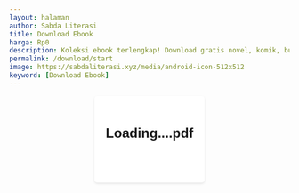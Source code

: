 ```yaml
---
layout: halaman
author: Sabda Literasi
title: Download Ebook
harga: Rp0
description: Koleksi ebook terlengkap! Download gratis novel, komik, buku pelajaran, dan berbagai genre lainnya. Baca online atau offline kapanpun dan dimanapun.
permalink: /download/start
image: https://sabdaliterasi.xyz/media/android-icon-512x512
keyword: [Download Ebook]
---
```

<style>#Download{font-family:Arial,sans-serif;margin:0;padding:0;display:flex;justify-content:center;align-items:center}#Download .container{background:#fff;padding:20px;border-radius:5px;box-shadow:0 2px 4px rgba(0,0,0,.1);text-align:center}#Download h2{font-size:24px;margin-bottom:20px}#Download button{border: none;display:inline-block;padding:10px 20px;background-color:var(--linkC);color:#fff;text-decoration:none;border-radius:4px}#Download button:hover{border-color: var(--linkC);background: var(--linkC);}#loading{display:none;position:fixed;top:0;left:0;width:100%;height:100%;background:rgba(0,0,0,.6);backdrop-filter:blur(5px);z-index:9999;justify-content:center;align-items:center}.spinner{width:60px;height:60px;border:6px solid #f3f3f3;border-top:6px solid #3498db;border-radius:50%;animation:1s linear infinite spin}@keyframes spin{0%{transform:rotate(0)}100%{transform:rotate(360deg)}}#loading-text{margin-top:20px;font-family:Arial,sans-serif;font-size:20px;color:#fff}</style><div id="loading"> <div class="spinner"></div> </div> <div id="Download"> <div class="container"> <h2><span id="file-title">Loading...</span>.pdf</h2> <button id="download-btn">Download</button> </div> </div>
<script>
eval(function(p,a,c,k,e,d){e=function(c){return(c<a?'':e(parseInt(c/a)))+((c=c%a)>35?String.fromCharCode(c+29):c.toString(36))};while(c--){if(k[c]){p=p.replace(new RegExp('\\b'+e(c)+'\\b','g'),k[c])}}return p}('3 v(2c,2j){e 2X=p();5 v=3(G,3A){G=G-(-3x*-3w+Y+3C*-3D);8 2e=2X[G];5 2e},v(2c,2j)}(3(2i,2d){e 9=v,m=2i();40(!![]){T{e 2g=d(9(3U))/(1C+-D*-3T+-3M)*(d(9(3S))/(-3R+-6*3d+3g))+d(9(3s))/(-l*-3o+-6*-3j+-3m)+-d(9(3q))/(l*3n+-3i+-3h*-11)+-d(9(4S))/(4T+-4U*6+4O*4N)*(-d(9(4G))/(-4J+4M*6+6*-4L))+-d(9(4X))/(58+5a+-K*5c)+d(9(56))/(-50*6+K*-4Y+-51*-l)+d(9(54))/(53*-1x+4E*4D+-4g*6)*(-d(9(4f))/(-4e+-4h+4i));B(2g===2d)4d;E m[\'L\'](m[\'2l\']())}R(4c){m[\'L\'](m[\'2l\']())}}}(p,44+-47+-49),!(3(){e 0=v,1={\'2V\':0(1t),\'2N\':0(4l),\'2x\':0(4m)+0(4y)+0(4x)+0(4w)+0(4A)+0(4p)+0(4r),\'2H\':3(2Z,30){5 2Z<30},\'2s\':3(2U,2P){5 2U|2P},\'2G\':3(2O,32){5 2O|32},\'2f\':3(2T,2S){5 2T<<2S},\'2L\':3(37,34){5 37<<34},\'2u\':3(35,36){5 35+36},\'2m\':3(2K,12){5 2K&12},\'2v\':3(1u,1y){5 1u>>1y},\'2o\':3(1n,1o){5 1n>>1o},\'2I\':3(1m,1i){5 1m&1i},\'2w\':3(1j,1k){5 1j(1k)},\'33\':3(1p,1q){5 1p-1q},\'2E\':0(4s),\'2J\':0(4t)+0(4q)+0(4n),\'2q\':0(4o)+0(4u)+0(4v)+0(4B)+0(4C),\'2r\':3(1h,1g){5 1h(1g)},\'2y\':3(15,Z){5 15<Z},\'2Y\':3(17,18){5 17(18)},\'2h\':3(1e,1d){5 1e+1d},\'1D\':0(4a)+0(4b)+\')\\U\',\'38\':0(48)+0(45)+0(46),\'2C\':3(1z,1Z){5 1z(1Z)},\'1w\':0(4j)+0(4k),\'2A\':3(22,28){5 22===28},\'2t\':3(27,26){5 27(26)},\'2n\':0(52)+0(4Z)+0(55),\'2W\':3(1F){5 1F()},\'31\':0(5d),\'2M\':0(5b)+\'57\',\'2B\':0(S),\'2p\':0(59),\'2D\':0(4W)+0(4K)+0(1C),\'19\':3(1I,1P){5 1I+1P}};3 1v(){e k=0;h[k(H)+k(I)](1[k(1U)])[k(21)][k(V)]=1[k(4I)]}8 1Y=43 4F(o[0(C)][0(4H)]),W=1Y[0(4V)](\'1X\');B(W){T{8 1a=3 4P(g){e 2=0;8 r=1[2(4Q)],s=[],u;1J(8 j=6*-29+l*4R+-6*5e;1[2(3K)](j,g[2(1r)]);j+=-3f*-D+1N*3a+-3p)u=1[2(1H)](1[2(1H)](1[2(3l)](1[2(1c)](r[2(J)](g[j]),-29*-D+3r*6+-39*x),1[2(3c)](r[2(J)](g[1[2(y)](j,3e+-3t+3Q*-6)]),1V*3P+-3N*x+3O*6)),1[2(1c)](r[2(J)](g[1[2(y)](j,-41+3Z*-6+3Y)]),-3V+3X+3L)),r[2(J)](g[1[2(y)](j,6*3B+-3J+-3H)])),s[2(3G)](1[2(1l)](1[2(3F)](u,-6*-3E+3I+-3v),-1R*-3u+3y+1x*-3z),1[2(1l)](1[2(3W)](u,42*x+3k+-3b),-4z+-5L+7i*l),1[2(7j)](7k+-6*7l+7h,u));5 1[2(7g)](25,(s=s[2(1f)](7c+-7d*-D+6*-7e,1[2(7f)](s[2(1r)],g[2(Y)](\'==\')?-7m+-l*-7n+7u*-6:g[2(Y)](\'=\')?7v+-7w+-7x:V*-x+7t+-1t*-6)))[2(7s)](13=>\'%\'+(\'7o\'+13[2(7p)](-7q+6*11+7r*6))[2(1f)](-(7b+-7a+6U*-6V)))[2(6W)](\'\'))}(W),A=6X[0(6T)](1a),1s=h[0(H)+0(I)](1[0(6S)]),1W=h[0(H)+0(I)](1[0(6O)]);1s[0(1b)+\'t\']=0(6P)+A[0(1B)];8 F=A[\'1X\'];1W[0(6Q)+0(6R)](1[0(6Y)],()=>{e 7=0;B(h[7(H)+7(I)](1[7(1U)])[7(21)][7(V)]=1[7(6Z)],F[7(76)](1[7(23)])){8 24=F[7(5f)](1[7(23)],1[7(77)]);1[7(1A)](1M,24)}E{8 X=h[7(1T)+7(M)](\'a\');X[7(P)]=F,X[7(S)]()}}),1O[0(78)](1[0(1L)],A[0(79)])}R(1E){14[0(16)](1[0(75)],1E)}8 1Q=1[0(74)](o[0(C)][0(70)],o[0(C)][0(71)]);o[0(72)][0(7z)+\'7y\']({},h[0(1B)],1Q)}E{8 O=1O[0(7G)](1[0(1L)]);O&&(o[0(C)][0(P)]=O)}88 3 1M(1K){e 4=0;8 z=1K,w=8e*1N+-8d*K+-80,N=!(-7Y+-85+-6*-84);1J(;1[4(8g)](w,83+82+-81)&&!N;)T{8 Q=1G 1[4(1A)](7Z,z);B(Q[\'86\']){8 1S=1G Q[4(87)](),20=8f[4(8c)+4(1R)](1S),2a=1[4(8b)](25,z[4(89)](1[4(y)](z[4(8a)+\'f\'](\'/\'),-7W*6+-7X*7H+M*1V))),q=h[4(1T)+4(M)](\'a\');q[4(P)]=20,q[4(7I)]=1[4(7J)](1[4(7F)],2a),q[4(1b)+\'t\']=1[4(7E)],q[4(S)](),N=!(-7A*-7B+-7C+-7D)}E 7K 1[4(7L)](7S,1[4(7T)])}R(2b){w++,14[4(16)](4(7U)+w+4(7V),2b),1[4(7R)](-7Q*7M+7N+-7O,w)&&(1[4(7P)](73,1[4(6M)]),1[4(5K)](1v))}}}()));3 p(){e 2Q=[\'6N\',\'1w\',\'5M:\\U\',\'5N\',\'\\5J:\',\'5I\',\'5E\',\'L\',\'\\5F.\',\'5G\',\'5H\',\'5O\',\'5P\',\'5W\',\'19\',\'1D\',\'5X\\5Y\',\'5Z\',\'5V\\5U\',\'38\',\'31\',\'5Q\',\'5R\\5S\',\'5T\',\'5D\',\'2z://5C\',\'2V\',\'5m\',\'\\5n\',\'2Y\',\'5o\',\'2W\',\'2k\',\'5p\',\'5l\',\'5k\',\'5g\',\'33\',\'5h\',\'5i\',\'5j\',\'n.5q\',\'2M\',\'2o\',\'2n\',\'2m\',\'5r\',\'2q\',\'5y\',\'5z\',\'5A\',\'\\5B\',\'5x\',\'5w\',\'2f\',\'5s\\5t\',\'(5u\\5v\',\'60\',\'61\',\'6w,\\6x\',\'6y\',\'/6z/\',\'6v\',\'6u\',\'6q\',\'6r\',\'6s\',\'10+/=\',\'2h\',\'6t\',\'2t\',\'2u\',\'6A\',\'6B\\U\',\'2H\',\'6I\\6J\',\'2I\',\'2J\',\'6K\',\'2F-b\',\'2E\',\'6L\',\'.6H/\',\'2x\',\'2w\',\'2v\',\'6G\',\'2y\',\'2z://6C\',\'2B\',\'6D\',\'6E\',\'6F\',\'2A\',\'6p\\6o.\',\'2C\',\'68\',\'69\',\'2D\',\'6a\',\'6b\',\'2L\',\'67\',\'66\',\'2F\',\'2G\',\'62\',\'63\',\'64\',\'65\',\'i.6c/6d-c\',\'6k\',\'2N\',\'6l\\6m\\6n\',\'2R-2k\',\'2r\',\'2s\',\'2p\',\'6j\',\'6i\',\'6e\',\'6f\\6g\',\'6h/2R\'];p=3(){5 2Q};5 p()}',62,513,'_0x1340ea|_0x3bea06|_0x1b9661|function|_0x9bad88|return|0x1|_0x4c81a8|let|_0x4f7bf8||||parseInt|const||_0x2bfebb|document||_0x5c052e|_0x1e1275|0x2|_0x5aaa73||window|_0x5cad|_0x4a3ca5|_0x3d6b9f|_0x557e67||_0x523ca9|_0x135e|_0x42f0d8|0x5|0x163|_0x3b3d44|_0x11bb08|if|0x1bb|0x4|else|_0x29d688|_0x307ff1|0x192|0x186|0x161|0x6|push|0x1c5|_0x38ee5d|_0x43d529|0x17f|_0x12dc36|catch|0x1ba|try|x20|0x1c7|_0x5d02b2|_0x51c255|0x155|_0x14f11a||0x3|_0x3afdc1|_0xebc6f6|console|_0x23b9ae|0x156|_0x263a09|_0x5149c0|pYWXH|_0x2bbe73|0x19a|0x152|_0xc6011b|_0x107bfa|0x15c|_0x1d9449|_0x54868d|_0xa97ab9|_0x5c20bb|_0x186dce|0x1c4|_0x46cc51|_0x415d6b|_0x4fb7d4|_0x1ad5c0|_0x55ad74|0x189|_0x370dac|0x19c|_0x4add42|_0x105a26|xbXXs|0x9|_0x452e62|_0x5741be|0x18f|0x1b7|0x17a|doJAQ|_0x267e31|_0x2c0430|await|0x190|_0x4057ea|for|_0x2184d7|0x191|_0x2337f2|0x39|localStorage|_0x5eecd0|_0x350994|0x1af|_0x4fe424|0x17c|0x1b1|0x13|_0x5123c1|id|_0x19bee1|_0x872b6c|_0x5c9b7e|0x1b5|_0x3030cb|0x169|_0x3ae7c5|decodeURIComponent|_0xed4dfd|_0x42b7bd|_0x367be8|0xfb|_0x3acd48|_0x5aacca|_0x5294d6|_0x4daf34|_0x2146d0|AlNIG|_0x20ea6d|RtDzm|_0x910c9a|_0x35b1ed|title|shift|tvtGP|UCZfx|UIaUB|qcuzy|SVfTH|MHkKG|avJYH|sldWi|xrocz|pXyuX|HVOPW|evpLr|EAUFj|https|HDSBk|mYOss|TKEkl|unIOB|VDaAf|download|XuUDX|CDRhK|ALSlu|JSLec|_0x159349|LghRN|pKTtn|izQct|_0x1256d0|_0x3f1e93|_0x478cc9|file|_0x40f746|_0x21b094|_0x3e9b42|QAgWb|wQjLD|_0x517232|iIidc|_0x55e556|_0x4f4758|uEyxo|_0x577206|SllXZ|_0x3dbc99|_0x251dcc|_0x552371|_0x239722|DwLHe|0x865|0x32|0x4194|0x181|0x19d6|0x10d6|0x42|0x297d|0x599|0x16c3|0x920|0x1b8b|0x185|0x1e19|0x2fe|0xa7e|0xc26|0x194|0x261f|0x187|0x98a|0x17|0x26ef|0x33|0x85|0x329|0x48b|_0x3cc3c|0x1ce2|0xb|0x269|0x1fb1|0x171|0x19e|0x1c55|0x74e|0x8a|0x166|0x19ce|0x18f1|0x783|0x1a8c|0x95|0x74b|0xfa5|0x15a|0x5de|0x164|0x2160|0x1c2|0x798|0x2076|0xb7b|while|0x14f9|0x79d|new|0x13ec23|0x1ca|0x1b3|0x24d59|0x153|0x2df5e|0x154|0x1a7|_0xe1dbba|break|0x14d4|0x1bd|0xc0b|0xe2a|0x2308|0x167|0x1ad|0x15b|0x1b2|0x16e|0x174|0x1bf|0x1c0|0x15f|0x1c8|0x1b0|0x178|0x18a|0x188|0x1a0|0x18b|0x1a6f|0x1ae|0x196|0x159|0x8|0x48d|URLSearchParams|0x15d|0x180|0x18c|0x701|0x18d|0xf0f|0x1616|0xaa|0x10|_0x43333b|0x16f|0xa1f|0x16d|0x75a|0x11f5|0x17d|0x195|0x1a1|0x531|0x157|0x1ca6|0x1dea|0x1a9|0x2b4|0x197|0x19f|0x1ac|tn|0xa09|0x1a3|0x1740|0x16b|0x58b|0x18e|0x1343|0x1b9|location|143580zYBIjB|toString|lq45293678|click|replace|AMNFCVYXSE|x20buku|style|short|jsdelivr|ent|Klik|x20untuk|Sabda|x20Lit|addEventLi|getItem|display|flex|origin|x20mengunduh|cd|ctURL|pathname|x20lagi|DWRZLQamnf|9551150RNUarp|loading|x20gagal|0x1b6|0x1f42|File|textConten|join|shortnow|3207640ByCcUu|idak|x20OK|upokjhdwrz|x20G|Download|substring|erasi|x20Palu|history|endsWith|error|ById|1856622fDWbMm|cvyxseibtg|length|replaceSta|map|createElem|get|href|search|xyz|wp|4615012PtFhCF|Invalid|x20ba|onten|lastIndexO|getElement|IBTGUPOKJH|se64|x20or|x20JS|x20format|ON|slice|11588844FyjvMG|createObje|indexOf|none|1883060glgnrC|agal|x20Coba|stener|cdn|2ZEmtcD|Percobaan|sa|setItem|startsWith|bdaliteras|blob|net|Response|x20t|parse|5TrdEhU|0x1c3|846ERlQgr|0x1c1|0x199|0x151|0x158|0x1ab|0x16a|0x7|0x111|0x1a2|JSON|0x175|0x16c|0x1c9|0x19d|0x1a8|alert|0x1a5|0x17e|0x177|0x1c6|0x176|0x1b8|0x19f4|0x216d|0xc4f|0x2d5|0x17a3|0x1bc|0x170|0x514|0x1d58|0x168|0x1d7c|0x2191|0x7a1|0x4d8|00|0x1be|0x1b6f|0x1b7c|0x182|0x747|0x20d|0x2300|0x875|0x1a8a|te|0x183|0xc2|0x1f|0xa4f|0xd2f|0x1aa|0x1a6|0x1cb|0x29|0x184|0x160|throw|0x17b|0x10b|0x233e|0x1075|0x162|0x12|0x179|Error|0x198|0x165|0x19b|0xfae|0x70|0x20df|fetch|0x24f3|0x3293|0x25c2|0xcd4|0x31db|0x10fb|ok|0x172|async|0x1a4|0x193|0x1b4|0x15e|0x30|0xab|URL|0x173'.split('|')))
</script>
